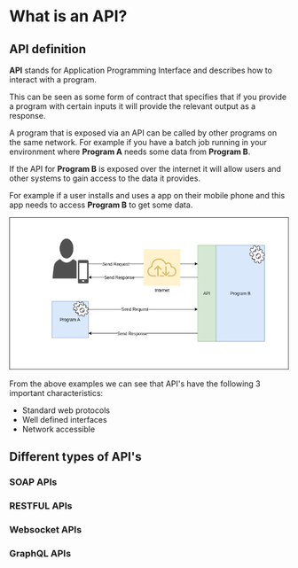 
# What is an API?

  

## API definition

  

**API** stands for Application Programming Interface and describes how to interact with a program.

  

This can be seen as some form of contract that specifies that if you provide a program with certain inputs it will provide the relevant output as a response.

  

A program that is exposed via an API can be called by other programs on the same network. For example if you have a batch job running in your environment where **Program A** needs some data from **Program B**.

  

If the API for **Program B** is exposed over the internet it will allow users and other systems to gain access to the data it provides.

For example if a user installs and uses a app on their mobile phone and this app needs to access **Program B** to get some data.

![What is an API Diagram](https://github.com/candlejack1/wso2-training/blob/master/api_manager/introduction/diagrams/1_api_introduction_api_overview.png?raw=true  "API overview")

  

From the above examples we can see that API's have the following 3 important characteristics:

 - Standard web protocols
 - Well defined interfaces
 - Network accessible

  

## Different types of API's
  
  

### SOAP APIs

### RESTFUL APIs

### Websocket APIs

### GraphQL APIs

  